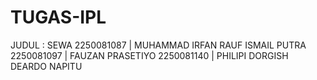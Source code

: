 # TUGAS-IPL
JUDUL : SEWA
2250081087 | MUHAMMAD IRFAN RAUF ISMAIL PUTRA
2250081097 | FAUZAN PRASETIYO
2250081140 | PHILIPI DORGISH DEARDO NAPITU

